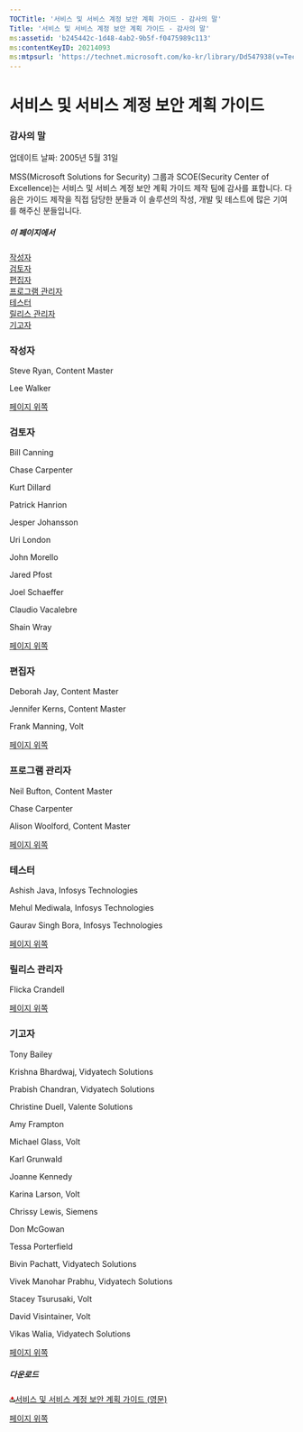 ```yaml
---
TOCTitle: '서비스 및 서비스 계정 보안 계획 가이드 - 감사의 말'
Title: '서비스 및 서비스 계정 보안 계획 가이드 - 감사의 말'
ms:assetid: 'b245442c-1d48-4ab2-9b5f-f0475989c113'
ms:contentKeyID: 20214093
ms:mtpsurl: 'https://technet.microsoft.com/ko-kr/library/Dd547938(v=TechNet.10)'
---
```


서비스 및 서비스 계정 보안 계획 가이드
======================================

### 감사의 말

업데이트 날짜: 2005년 5월 31일

MSS(Microsoft Solutions for Security) 그룹과 SCOE(Security Center of Excellence)는 서비스 및 서비스 계정 보안 계획 가이드 제작 팀에 감사를 표합니다. 다음은 가이드 제작을 직접 담당한 분들과 이 솔루션의 작성, 개발 및 테스트에 많은 기여를 해주신 분들입니다.

##### 이 페이지에서

[](#egaa)[작성자](#egaa)  
[](#efaa)[검토자](#efaa)  
[](#eeaa)[편집자](#eeaa)  
[](#edaa)[프로그램 관리자](#edaa)  
[](#ecaa)[테스터](#ecaa)  
[](#ebaa)[릴리스 관리자](#ebaa)  
[](#eaaa)[기고자](#eaaa)  

### 작성자

Steve Ryan, Content Master

Lee Walker

[](#mainsection)[페이지 위쪽](#mainsection)

### 검토자

Bill Canning

Chase Carpenter

Kurt Dillard

Patrick Hanrion

Jesper Johansson

Uri London

John Morello

Jared Pfost

Joel Schaeffer

Claudio Vacalebre

Shain Wray

[](#mainsection)[페이지 위쪽](#mainsection)

### 편집자

Deborah Jay, Content Master

Jennifer Kerns, Content Master

Frank Manning, Volt

[](#mainsection)[페이지 위쪽](#mainsection)

### 프로그램 관리자

Neil Bufton, Content Master

Chase Carpenter

Alison Woolford, Content Master

[](#mainsection)[페이지 위쪽](#mainsection)

### 테스터

Ashish Java, Infosys Technologies

Mehul Mediwala, Infosys Technologies

Gaurav Singh Bora, Infosys Technologies

[](#mainsection)[페이지 위쪽](#mainsection)

### 릴리스 관리자

Flicka Crandell

[](#mainsection)[페이지 위쪽](#mainsection)

### 기고자

Tony Bailey

Krishna Bhardwaj, Vidyatech Solutions

Prabish Chandran, Vidyatech Solutions

Christine Duell, Valente Solutions

Amy Frampton

Michael Glass, Volt

Karl Grunwald

Joanne Kennedy

Karina Larson, Volt

Chrissy Lewis, Siemens

Don McGowan

Tessa Porterfield

Bivin Pachatt, Vidyatech Solutions

Vivek Manohar Prabhu, Vidyatech Solutions

Stacey Tsurusaki, Volt

David Visintainer, Volt

Vikas Walia, Vidyatech Solutions

[](#mainsection)[페이지 위쪽](#mainsection)

##### 다운로드

[![](images/Dd547938.icon_exe(ko-kr,TechNet.10).gif)](http://go.microsoft.com/fwlink/?linkid=41312)[서비스 및 서비스 계정 보안 계획 가이드 (영문)](http://go.microsoft.com/fwlink/?linkid=41312)

[](#mainsection)[페이지 위쪽](#mainsection)
